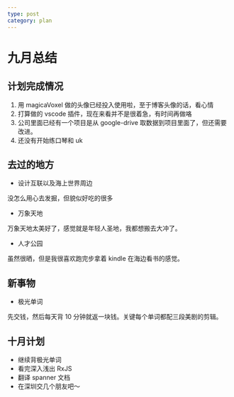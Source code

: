 ```yaml
---
type: post
category: plan
---
```


# 九月总结

## 计划完成情况

1. 用 magicaVoxel 做的头像已经投入使用啦，至于博客头像的话，看心情
2. 打算做的 vscode 插件，现在来看并不是很着急，有时间再做咯
3. 公司里面已经有一个项目是从 google-drive 取数据到项目里面了，但还需要改进。
4. 还没有开始练口琴和 uk

## 去过的地方

- 设计互联以及海上世界周边

没怎么用心去发掘，但貌似好吃的很多

- 万象天地

万象天地太美好了，感觉就是年轻人圣地，我都想搬去大冲了。

- 人才公园

虽然很晒，但是我很喜欢跑完步拿着 kindle 在海边看书的感觉。

## 新事物

- 极光单词

先交钱，然后每天背 10 分钟就返一块钱。关键每个单词都配三段美剧的剪辑。

## 十月计划

- 继续背极光单词
- 看完深入浅出 RxJS
- 翻译 spanner 文档
- 在深圳交几个朋友吧～

